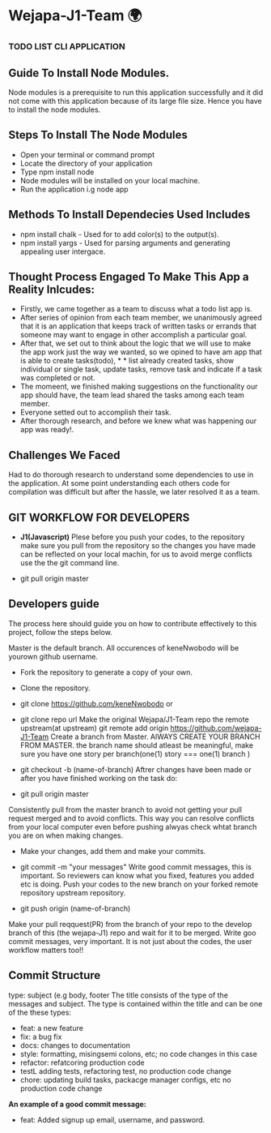 # Wejapa-J1-Team :earth_africa:
### TODO LIST CLI APPLICATION 

## Guide  To Install Node Modules.
Node modules is a prerequisite to run this application successfully and it did not come with this application because of its large file size. Hence you have to install the node modules.

## Steps To Install The Node Modules
* Open your terminal or command prompt
*  Locate the directory of your application
*  Type npm install node
*  Node modules will be installed on your local machine.
*  Run the application i.g node app

## Methods To Install Dependecies Used Includes
* npm install chalk - Used for to add color(s) to the output(s).
* npm install yargs - Used for parsing arguments and generating appealing user intergace.


## Thought Process Engaged To Make This App a Reality Inlcudes:
* Firstly, we came together as a team to discuss what a todo list app is.
* After series of opinion from each team member, we unanimously agreed that it is an application that keeps track of written tasks or errands that someone may  want to engage in other accomplish a particular goal.
* After that, we set out to think about the logic that we will use to make the app work just the way we wanted, so we opined to have am app that is able to create tasks(todo), * * list already created tasks, show individual or single task, update tasks, remove task and indicate if a task was completed or not.
* The momeent, we finished making suggestions on the functionality our app should have, the team lead shared the tasks among each team member. 
* Everyone setted out to accomplish their task. 
* After thorough research, and before we knew what was happening our app was ready!.

## Challenges We Faced 
Had to do thorough research to understand some dependencies to use in the application.
At some point understanding each others code for compilation was difficult but after the hassle, we later resolved it as a team.

## GIT WORKFLOW FOR DEVELOPERS

*  **J1(Javascript)** 
Plese before you push your codes, to the repository make sure you pull from the repository so the changes you have made can be reflected on your local machin, for us to avoid merge conflicts use the the git command line.

* git pull origin master

## Developers guide

The process here should guide you on how to contribute effectively to this project, follow the steps below. 

Master is the default branch.
All occurences of keneNwobodo will be yourown github username.
*  Fork the repository to generate a copy of your own.
*  Clone the repository.
*  git clone https://github.com/keneNwobodo
or
*  git clone repo url
Make the original Wejapa/J1-Team repo the remote upstream(at upstream)
git remote add origin https://github.com/wejapa-J1-Team
Create a branch from Master. AlWAYS CREATE YOUR BRANCH FROM MASTER. the branch name should atleast be meaningful, make sure you have one story per branch(one(1) story === one(1) branch )

* git checkout -b (name-of-branch)
Aftrer changes have been made  or after you have finished working on the task do:

* git pull origin master

Consistently pull from the master branch to avoid not getting your pull request merged and to avoid conflicts. This way you can resolve conflicts from your local computer even before pushing alwyas check whtat branch you are on when making changes.
*  Make your changes, add them and make your commits.

*  git commit -m "your messages"
Write good commit messages, this is important. So reviewers can know what you fixed, features you added etc is doing.
Push your codes to the new branch on your forked remote repository upstream repository.

*  git push origin (name-of-branch)

Make your pull reqquest(PR) from the branch of your repo to the develop branch of this (the wejapa-J1) repo and wait for it to be merged.
Write goo commit messages, very important. It is not just about the codes, the user workflow matters too!!

## Commit Structure
type: subject (e.g body, footer
The title consists of the type of the messages and subject. The type is contained within the title and can be one of the these types:
* feat: a new feature
* fix: a bug fix
* docs: changes to documentation
* style: formatting, misingsemi colons, etc; no code changes in this case
* refactor: refatcoring production code
* testL adding tests, refactoring test, no production code change
* chore: updating build tasks, packacge manager configs, etc no production code change

**An example of a good commit message:** 

* feat: Added signup up email, username, and password.


